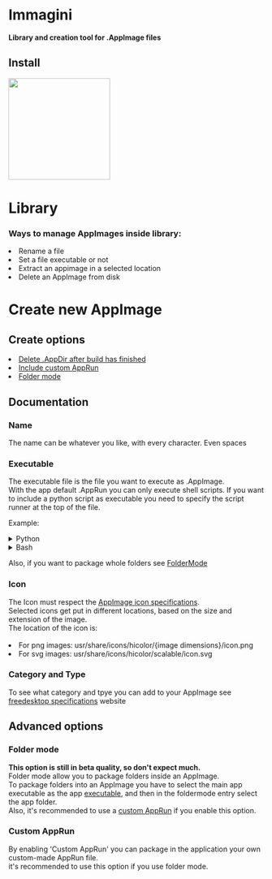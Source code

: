 <h1>Immagini</h1>

<b>Library and creation tool for .AppImage files</b><br>

<h2>Install</h2>
<a href="https://beta.flathub.org/apps/io.github.salaniLeo.flake" rel="nofollow"><img src="https://flathub.org/assets/badges/flathub-badge-en.png" style="max-width: 100%;" width="200"></a>

<h1>Library</h1>

<h3>Ways to manage AppImages inside library:</h3>

<li>Rename a file
<li>Set a file executable or not
<li>Extract an appimage in a selected location
<li>Delete an AppImage from disk

<h1>Create new AppImage</h1>
 
 <h2>Create options</h2>
 <li><a href="#DeleteAppDir">Delete .AppDir after build has finished</a>
 <li><a href="#cAppRun">Include custom AppRun</a>
 <li><a href="#folderMode">Folder mode</a>
 
 <h2>Documentation</h2>
 
 <h3>Name</h3>
 The name can be whatever you like, with every character. Even spaces
 
 <div id="exe">
 <h3>Executable</h3>
 The executable file is the file you want to execute as .AppImage. <br>
 With the app default .AppRun you can only execute shell scripts. If you want to include a python script as executable you need to specify the script         runner at the top of the file. 

 Example:
 
<details>
  <summary>Python</summary>
  <div>
 
    #!/bin/python3
    
    import getpass
    user = getpass.getuser()
    print('My name is: ' + user)
 
  </div>
 </details>
 
<details>
  <summary>Bash</summary>
  <div>
 
    #!/bin/sh
    
    echo My name is:
    whoami
 
  </div>
 </details>
 
 Also, if you want to package whole folders see <a href="#folderMode">FolderMode</a>
 </div>
 
 <h3>Icon</h3>
 The Icon must respect the <a href="https://docs.appimage.org/reference/appdir.html#">AppImage icon specifications</a>.<br>
 Selected icons get put in different locations, based on the size and extension of the image.<br>
 The location of the icon is:<br><br>
 <li>For png images:
 usr/share/icons/hicolor/{image dimensions}/icon.png
 <li>For svg images:
 usr/share/icons/hicolor/scalable/icon.svg
 
 <h3>Category and Type</h3>
 To see what category and tpye you can add to your AppImage see <a href="https://specifications.freedesktop.org/menu-spec/latest/apa.html">freedesktop specifications</a> website
 
 <h2>Advanced options</h2>
 <div id="folderMode">
 <h3>Folder mode</h3>
 <b>This option is still in beta quality, so don't expect much.</b><br>
 Folder mode allow you to package folders inside an AppImage.<br>
 To package folders into an AppImage you have to select the main app executable as the app <a href="#exe">executable</a>, and then in the foldermode entry     select the app folder.<br>
 Also, it's recommended to use a <a href="#cAppRun">custom AppRun</a> if you enable this option.
 
 </div>
 
 <div id="cAppRun">
 <h3>Custom AppRun</h3>
 By enabling 'Custom AppRun' you can package in the application your own custom-made AppRun file.<br>
 it's recommended to use this option if you use folder mode.
 
 </div>
 
 
 

